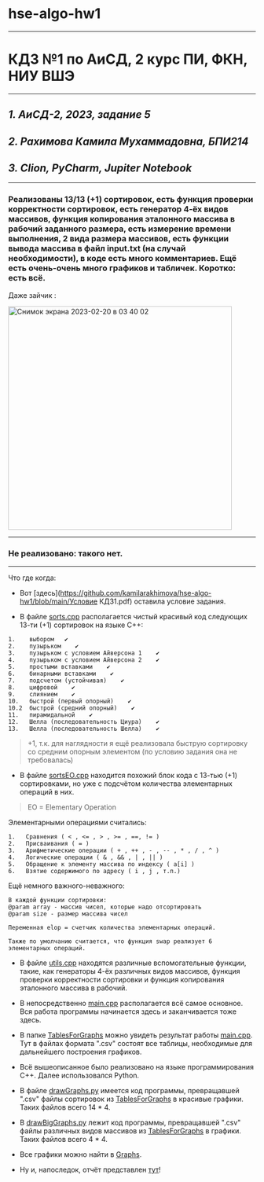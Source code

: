 # hse-algo-hw1
---
# КДЗ №1 по АиСД, 2 курс ПИ, ФКН, НИУ ВШЭ
---

## *1. АиСД-2, 2023, задание 5*
## *2. Рахимова Камила Мухаммадовна, БПИ214*
## *3. Clion, PyCharm, Jupiter Notebook*
---
### Реализованы 13/13 (+1) сортировок, есть функция проверки корректности сортировок, есть генератор 4-ёх видов массивов, функция копирования эталонного массива в рабочий заданного размера, есть измерение времени выполнения, 2 вида размера массивов, есть функции вывода массива в файл input.txt (на случай необходимости), в коде есть много комментариев. Ещё есть очень-очень много графиков и табличек. Коротко: есть всё. 
Даже зайчик :

<img width="455" alt="Снимок экрана 2023-02-20 в 03 40 02" src="https://user-images.githubusercontent.com/58568615/219985531-0eb4057d-47d8-4f8d-bee8-7073e9d42b1e.png">

---

### Не реализовано: такого нет.
---

Что где когда:
- Вот [здесь](https://github.com/kamilarakhimova/hse-algo-hw1/blob/main/Условие КДЗ1.pdf) оставила условие задания.

- В файле [sorts.cpp](https://github.com/kamilarakhimova/hse-algo-hw1/blob/main/sorts.cpp) располагается чистый красивый код следующих 13-ти (+1) сортировок на языке C++:

```
1.    выбором   ✔ 
2.    пузырьком    ✔ 
3.    пузырьком с условием Айверсона 1    ✔ 
4.    пузырьком с условием Айверсона 2    ✔ 
5.    простыми вставками    ✔ 
6.    бинарными вставками    ✔ 
7.    подсчетом (устойчивая)    ✔
8.    цифровой    ✔
9.    слиянием    ✔
10.   быстрой (первый опорный)    ✔
10.2  быстрой (средний опорный)    ✔
11.   пирамидальной    ✔
12.   Шелла (последовательность Циура)    ✔
13.   Шелла (последовательность Шелла)    ✔
```

> +1, т.к. для наглядности я ещё реализовала быструю сортировку со средним опорным элементом (по условию задания она не требовалась)

- В файле [sortsEO.cpp](https://github.com/kamilarakhimova/hse-algo-hw1/blob/main/sortsEO.cpp) находится похожий блок кода с 13-тью (+1) сортировками, но уже с подсчётом количества элементарных операций в них. 

> EO = Elementary Operation

Элементарными операциями считались:

```
1.   Сравнения ( < , <= , > , >= , ==, != )
2.   Присваивания ( = )
3.   Арифметические операции ( + , ++ , - , -- , * , / , ^ )
4.   Логические операции ( & , && , | , || )
5.   Обращение к элементу массива по индексу ( a[i] )
6.   Взятие содержимого по адресу ( i , j , т.п.)
```

Ещё немного важного-неважного:
```
В каждой функции сортировки:
@param array - массив чисел, которые надо отсортировать
@param size - размер массива чисел

Переменная elop = счетчик количества элементарных операций.

Также по умолчанию считается, что функция swap реализует 6 элементарных операций.
```

- В файле [utils.cpp](https://github.com/kamilarakhimova/hse-algo-hw1/blob/main/utils.cpp) находятся различные вспомогательные функции, такие, как генераторы 4-ёх различных видов массивов, функция проверки корректности сортировки и функция копирования эталонного массива в рабочий.

- В непосредственно [main.cpp](https://github.com/kamilarakhimova/hse-algo-hw1/blob/main/main.cpp) располагается всё самое основное. Вся работа программы начинается здесь и заканчивается тоже здесь.

- В папке [TablesForGraphs](https://github.com/kamilarakhimova/hse-algo-hw1/blob/main/TablesForGraphs) можно увидеть результат работы [main.cpp](https://github.com/kamilarakhimova/hse-algo-hw1/blob/main/main.cpp). Тут в файлах формата ".csv" состоят все таблицы, необходимые для дальнейшего построения графиков.

- Всё вышеописанное было реализовано на языке программирования C++. Далее использовался Python.

- В файле [drawGraphs.py](https://github.com/kamilarakhimova/hse-algo-hw1/blob/main/drawGraphs.py) имеется код программы, превращавшей ".csv" файлы сортировок из [TablesForGraphs](https://github.com/kamilarakhimova/hse-algo-hw1/blob/main/TablesForGraphs) в красивые графики. Таких файлов всего 14 * 4.

- В [drawBigGraphs.py](https://github.com/kamilarakhimova/hse-algo-hw1/blob/main/drawGraphs.py) лежит код программы, превращавшей ".csv" файлы различных видов массивов из [TablesForGraphs](https://github.com/kamilarakhimova/hse-algo-hw1/blob/main/TablesForGraphs) в графики. Таких файлов всего 4 * 4.

- Все графики можно найти в [Graphs](https://github.com/kamilarakhimova/hse-algo-hw1/blob/main/Graphs).

- Ну и, напоследок, отчёт представлен [тут](https://github.com/kamilarakhimova/hse-algo-hw1/blob/main/README.md)!
